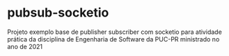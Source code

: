 # pubsub-socketio

Projeto exemplo base de publisher subscriber com socketio para atividade prática da disciplina de Engenharia de Software da PUC-PR ministrado no ano de 2021
